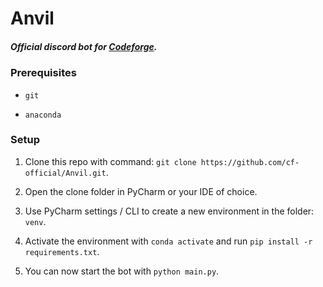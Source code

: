 # Anvil

##### Official discord bot for [Codeforge](https://discord.gg/EYKxkce).

### Prerequisites

- ``git``

- ``anaconda``

### Setup
1. Clone this repo with command: ``git clone https://github.com/cf-official/Anvil.git``.

2. Open the clone folder in PyCharm or your IDE of choice.

3. Use PyCharm settings / CLI to create a new environment in the folder: ``venv``.

4. Activate the environment with ``conda activate`` and run ``pip install -r requirements.txt``.

5. You can now start the bot with ``python main.py``.